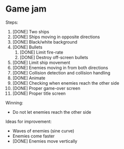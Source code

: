 # Game jam

Steps:

1. [DONE] Two ships
2. [DONE] Ships moving in opposite directions
3. [DONE] Black/white background
4. [DONE] Bullets
    1. [DONE] Limit fire-rate
    2. [DONE] Destroy off-screen bullets
5. [DONE] Limit ship movement
6. [DONE] Enemies moving in from both directions
7. [DONE] Collision detection and collision handling
8. [DONE] Animate
9. [DONE] Checking when enemies reach the other side
10. [DONE] Proper game-over screen
11. [DONE] Proper title screen

Winning:

* Do not let enemies reach the other side

Ideas for improvement:

* Waves of enemies (sine curve)
* Enemies come faster
* [DONE] Enemies move vertically
